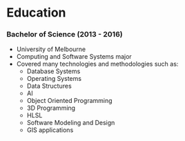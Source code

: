 # Education

### Bachelor of Science (2013 - 2016)

* University of Melbourne
* Computing and Software Systems major
* Covered many technologies and methodologies such as:
    * Database Systems
    * Operating Systems
    * Data Structures
    * AI
    * Object Oriented Programming
    * 3D Programming
    * HLSL
    * Software Modeling and Design
    * GIS applications
